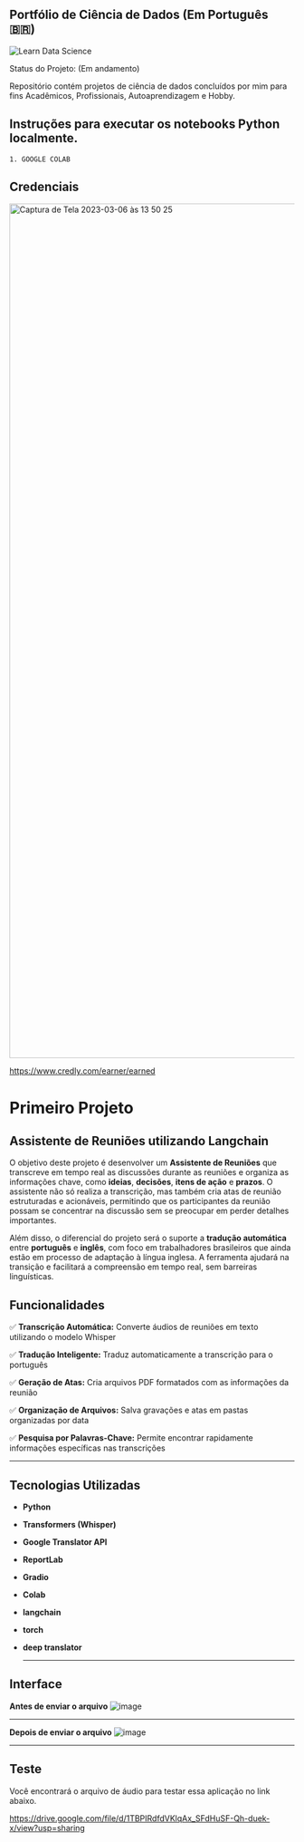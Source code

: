 ##  Portfólio de Ciência de Dados (Em Português 🇧🇷)            


![Learn Data Science](https://user-images.githubusercontent.com/89526250/218547328-6e7a0c0d-2ae8-450c-a79c-61fc8c40484b.png)



Status do Projeto:  (Em andamento)




Repositório contém  projetos de ciência de dados concluídos por mim para fins Acadêmicos, Profissionais, Autoaprendizagem e Hobby.



##  Instruções para executar os notebooks Python localmente.

    1. GOOGLE COLAB





## Credenciais

<img width="1509" alt="Captura de Tela 2023-03-06 às 13 50 25" src="https://user-images.githubusercontent.com/89526250/223176854-6858318d-3231-49d0-989f-b0cd223b1f1f.png">


https://www.credly.com/earner/earned


# Primeiro Projeto 

## Assistente de Reuniões utilizando Langchain

O objetivo deste projeto é desenvolver um **Assistente de Reuniões** que transcreve em tempo real as discussões durante as reuniões e organiza as informações chave, como **ideias**, **decisões**, **itens de ação** e **prazos**. O assistente não só realiza a transcrição, mas também cria atas de reunião estruturadas e acionáveis, permitindo que os participantes da reunião possam se concentrar na discussão sem se preocupar em perder detalhes importantes.

Além disso, o diferencial do projeto será o suporte a **tradução automática** entre **português** e **inglês**, com foco em trabalhadores brasileiros que ainda estão em processo de adaptação à língua inglesa. A ferramenta ajudará na transição e facilitará a compreensão em tempo real, sem barreiras linguísticas.

##  Funcionalidades

✅ **Transcrição Automática:** Converte áudios de reuniões em texto utilizando o modelo Whisper

✅ **Tradução Inteligente:** Traduz automaticamente a transcrição para o português

✅ **Geração de Atas:** Cria arquivos PDF formatados com as informações da reunião

✅ **Organização de Arquivos:** Salva gravações e atas em pastas organizadas por data

✅ **Pesquisa por Palavras-Chave:** Permite encontrar rapidamente informações específicas nas transcrições


---

##  Tecnologias Utilizadas

- **Python**
  
- **Transformers (Whisper)**
  
- **Google Translator API**
  
- **ReportLab**
  
- **Gradio**
  
- **Colab**
  
- **langchain**
  
- **torch**
  
- **deep translator**

  ---

  

## Interface

**Antes de enviar o arquivo**
![image](https://github.com/user-attachments/assets/4c087ca9-19a7-4a59-b7d2-f7b0ecad51c4)

---
**Depois de enviar o arquivo**
![image](https://github.com/user-attachments/assets/2fe2fc57-c6e7-40db-81a9-389507fb4b67)


---


## Teste 

Você encontrará o arquivo de áudio para testar essa aplicação no link abaixo.

https://drive.google.com/file/d/1TBPIRdfdVKlqAx_SFdHuSF-Qh-duek-x/view?usp=sharing





  
  




